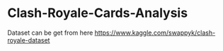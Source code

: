 # Clash-Royale-Cards-Analysis

Dataset can be get from here 
https://www.kaggle.com/swappyk/clash-royale-dataset
